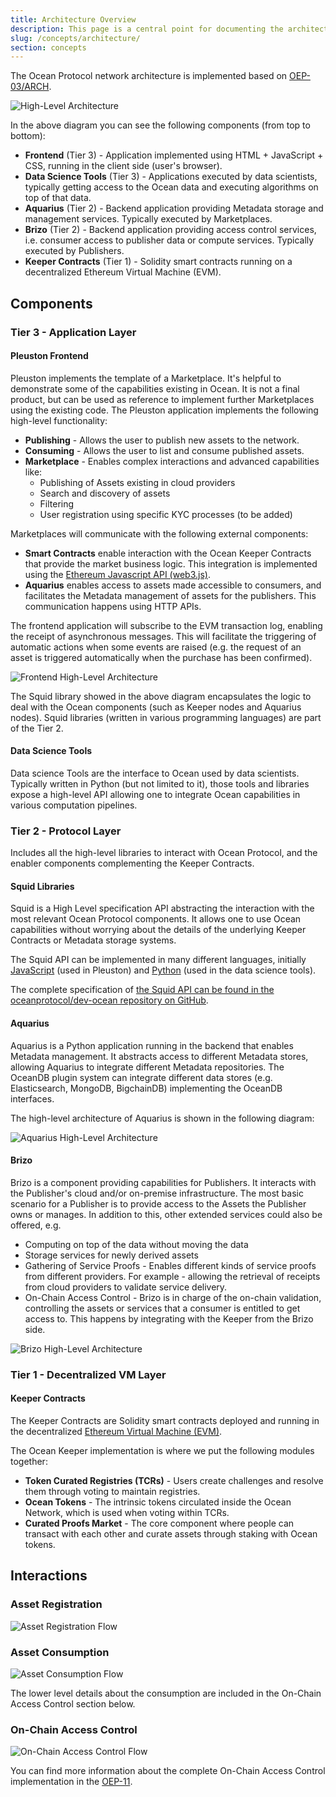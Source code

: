 ```yaml
---
title: Architecture Overview
description: This page is a central point for documenting the architecture of Ocean Protocol.
slug: /concepts/architecture/
section: concepts
---
```


The Ocean Protocol network architecture is implemented based on [OEP-03/ARCH](https://github.com/oceanprotocol/OEPs/tree/master/3).

![High-Level Architecture](architecture/img/high-level-architecture-v2.png)

In the above diagram you can see the following components (from top to bottom):

- **Frontend** (Tier 3) - Application implemented using HTML + JavaScript + CSS, running in the client side (user's browser).
- **Data Science Tools** (Tier 3) - Applications executed by data scientists, typically getting access to the Ocean data and executing algorithms on top of that data.
- **Aquarius** (Tier 2) - Backend application providing Metadata storage and management services. Typically executed by Marketplaces.
- **Brizo** (Tier 2) - Backend application providing access control services, i.e. consumer access to publisher data or compute services. Typically executed by Publishers.
- **Keeper Contracts** (Tier 1) - Solidity smart contracts running on a decentralized Ethereum Virtual Machine (EVM).

## Components

### Tier 3 - Application Layer

#### Pleuston Frontend

Pleuston implements the template of a Marketplace. It's helpful to demonstrate some of the capabilities existing in Ocean.
It is not a final product, but can be used as reference to implement further Marketplaces using the existing code.
The Pleuston application implements the following high-level functionality:

- **Publishing** - Allows the user to publish new assets to the network.
- **Consuming** - Allows the user to list and consume published assets.
- **Marketplace** - Enables complex interactions and advanced capabilities like:
  - Publishing of Assets existing in cloud providers
  - Search and discovery of assets
  - Filtering
  - User registration using specific KYC processes (to be added)

Marketplaces will communicate with the following external components:

- **Smart Contracts** enable interaction with the Ocean Keeper Contracts that provide the market business logic. This integration is implemented using the [Ethereum Javascript API (web3.js)](https://github.com/ethereum/web3.js/).
- **Aquarius** enables access to assets made accessible to consumers, and facilitates the Metadata management of assets for the publishers. This communication happens using HTTP APIs.

The frontend application will subscribe to the EVM transaction log, enabling the receipt of asynchronous messages. This will facilitate the triggering of automatic actions when some events are raised (e.g. the request of an asset is triggered automatically when the purchase has been confirmed).

![Frontend High-Level Architecture](architecture/img/frontend-hl-arch.png)

The Squid library showed in the above diagram encapsulates the logic to deal with the Ocean components (such as Keeper nodes and Aquarius nodes). Squid libraries (written in various programming languages) are part of the Tier 2.

#### Data Science Tools

Data science Tools are the interface to Ocean used by data scientists. Typically written in Python (but not limited to it),
those tools and libraries expose a high-level API allowing one to integrate Ocean capabilities in various computation pipelines.

### Tier 2 - Protocol Layer

Includes all the high-level libraries to interact with Ocean Protocol, and the enabler components complementing the Keeper Contracts.

#### Squid Libraries

Squid is a High Level specification API abstracting the interaction with the most relevant Ocean Protocol components.
It allows one to use Ocean capabilities without worrying about the details of the underlying Keeper Contracts or Metadata storage systems.

The Squid API can be implemented in many different languages, initially [JavaScript](https://github.com/oceanprotocol/squid-js) (used in Pleuston) and [Python](https://github.com/oceanprotocol/squid-py) (used in the data science tools).

The complete specification of [the Squid API can be found in the oceanprotocol/dev-ocean repository on GitHub](https://github.com/oceanprotocol/dev-ocean/blob/master/doc/architecture/squid.md).

#### Aquarius

Aquarius is a Python application running in the backend that enables Metadata management. It abstracts access to different Metadata stores, allowing Aquarius to integrate different Metadata repositories. The OceanDB plugin system can integrate different data stores (e.g. Elasticsearch, MongoDB, BigchainDB) implementing the OceanDB interfaces.

The high-level architecture of Aquarius is shown in the following diagram:

![Aquarius High-Level Architecture](architecture/img/aquarius-hl-arch.png)

#### Brizo

Brizo is a component providing capabilities for Publishers.
It interacts with the Publisher's cloud and/or on-premise infrastructure.
The most basic scenario for a Publisher is to provide access to the Assets the Publisher owns or manages.
In addition to this, other extended services could also be offered, e.g.

- Computing on top of the data without moving the data
- Storage services for newly derived assets
- Gathering of Service Proofs - Enables different kinds of service proofs from different providers. For example - allowing the retrieval of receipts from cloud providers to validate service delivery.
- On-Chain Access Control - Brizo is in charge of the on-chain validation, controlling the assets or services that a consumer is entitled to get access to. This happens by integrating with the Keeper from the Brizo side.

![Brizo High-Level Architecture](architecture/img/brizo-hl-arch.png)

### Tier 1 - Decentralized VM Layer

#### Keeper Contracts

The Keeper Contracts are Solidity smart contracts deployed and running in the decentralized [Ethereum Virtual Machine (EVM)](https://github.com/ethereum/wiki/wiki/Ethereum-introduction#about-ethereum).

The Ocean Keeper implementation is where we put the following modules together:

- **Token Curated Registries (TCRs)** - Users create challenges and resolve them through voting to maintain registries.
- **Ocean Tokens** - The intrinsic tokens circulated inside the Ocean Network, which is used when voting within TCRs.
- **Curated Proofs Market** - The core component where people can transact with each other and curate assets through staking with Ocean tokens.

## Interactions

### Asset Registration

![Asset Registration Flow](architecture/img/assets-registering.png)

### Asset Consumption

![Asset Consumption Flow](architecture/img/assets-consumption.png)

The lower level details about the consumption are included in the On-Chain Access Control section below.

### On-Chain Access Control

![On-Chain Access Control Flow](architecture/img/onchain-acl.png)

You can find more information about the complete On-Chain Access Control implementation in the [OEP-11](https://github.com/oceanprotocol/OEPs/tree/master/11). 
